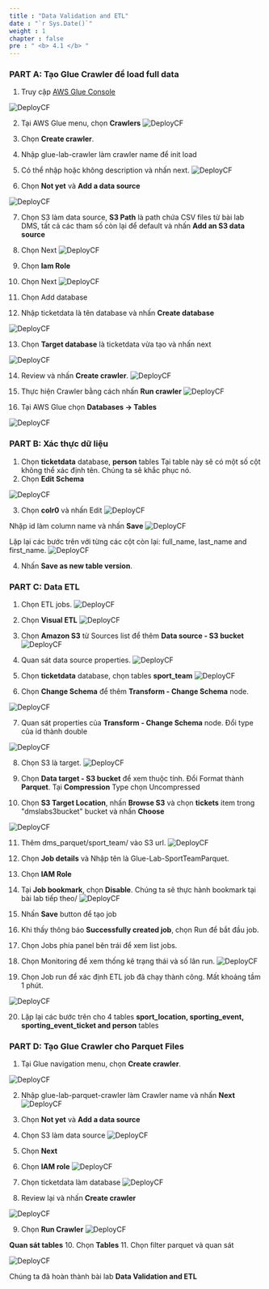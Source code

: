 ```yaml
---
title : "Data Validation and ETL"
date : "`r Sys.Date()`"
weight : 1
chapter : false
pre : " <b> 4.1 </b> "
---
```


### PART A: Tạo Glue Crawler để load full data
1. Truy cập [ AWS Glue Console ](https://console.aws.amazon.com/glue/home)

![DeployCF](/images/4.s3/1.png) 

2. Tại  AWS Glue menu, chọn **Crawlers**
![DeployCF](/images/4.s3/2.png) 

3. Chọn **Create crawler**.

4. Nhập glue-lab-crawler làm crawler name để init load
5. Có thể nhập hoặc không description và nhấn next.
![DeployCF](/images/4.s3/3.png) 

6. Chọn **Not yet** và **Add a data source**

![DeployCF](/images/4.s3/4.png) 

7. Chọn S3 làm data source, **S3 Path** là path chứa CSV files từ bài lab DMS, tất cả các tham số còn lại để default và nhấn **Add an S3 data source**
8. Chọn Next
![DeployCF](/images/4.s3/5.png) 
9. Chọn **Iam Role**


10. Chọn Next
![DeployCF](/images/4.s3/6.png) 

11. Chọn Add database

12. Nhập ticketdata là tên database và nhấn **Create database**

![DeployCF](/images/4.s3/7.png) 

13. Chọn **Target database** là ticketdata vừa tạo và nhấn next

![DeployCF](/images/4.s3/9.png) 

14. Review và nhấn **Create crawler**.
![DeployCF](/images/4.s3/10png) 

15. Thực hiện Crawler bằng cách nhấn **Run crawler** 
![DeployCF](/images/4.s3/11.png) 

16. Tại AWS Glue chọn **Databases -> Tables**

![DeployCF](/images/4.s3/13.png) 

### PART B: Xác thực dữ liệu

1. Chọn **ticketdata** database, **person** tables
Tại table này sẽ có một số cột không thể xác định tên. Chúng ta sẽ khắc phục nó.
2. Chọn **Edit Schema**

![DeployCF](/images/4.s3/14.png) 

3. Chọn **colr0** và nhấn Edit
![DeployCF](/images/4.s3/15.png) 

Nhập id làm column name và nhấn **Save**
![DeployCF](/images/4.s3/16.png) 

Lặp lại các bước trên với từng các cột còn lại: full_name, last_name and first_name.
![DeployCF](/images/4.s3/17.png) 

4. Nhấn **Save as new table version**.

### PART C: Data ETL
1. Chọn ETL jobs.
![DeployCF](/images/4.s3/18.png) 

2. Chọn **Visual ETL**
![DeployCF](/images/4.s3/19.png) 

3. Chọn **Amazon S3** từ Sources list để  thêm **Data source - S3 bucket**
![DeployCF](/images/4.s3/20.png) 

4. Quan sát data source properties.
![DeployCF](/images/4.s3/21.png) 

5. Chọn **ticketdata** database, chọn tables **sport_team**
![DeployCF](/images/4.s3/22.png) 

6. Chọn **Change Schema** để thêm **Transform - Change Schema** node.

![DeployCF](/images/4.s3/23.png) 

7. Quan sát properties của **Transform - Change Schema**  node. Đổi type của id thành double

![DeployCF](/images/4.s3/24.png) 

8. Chọn S3 là target.
![DeployCF](/images/4.s3/25.png) 
9. Chọn **Data target - S3 bucket** để xem thuộc tính. Đổi Format thành **Parquet**. Tại **Compression** Type chọn Uncompressed

10. Chọn **S3 Target Location**, nhấn **Browse S3** và chọn **tickets** item trong "dmslabs3bucket" bucket và nhấn **Choose**

![DeployCF](/images/4.s3/26.png) 

11. Thêm dms_parquet/sport_team/ vào S3 url. 
![DeployCF](/images/4.s3/27.png) 

12. Chọn **Job details** và Nhập tên là Glue-Lab-SportTeamParquet.
13. Chọn **IAM Role**
14. Tại **Job bookmark**, chọn **Disable**. Chúng ta sẽ thực hành bookmark tại bài lab tiếp theo/
![DeployCF](/images/4.s3/28.png) 
15. Nhấn **Save** button để tạo job
16. Khi thấy thông báo **Successfully created job**, chọn Run để bắt đầu job.
17. Chọn Jobs phía panel bên trái để xem list jobs.
18. Chọn Monitoring để xem thống kê trạng thái và số lân run.
![DeployCF](/images/4.s3/29.png) 

19. Chọn Job run để xác định ETL job đã chạy thành công. Mất khoảng tầm 1 phút.

![DeployCF](/images/4.s3/30.png) 

20. Lặp lại các bước trên cho 4 tables **sport_location, sporting_event, sporting_event_ticket and person** tables

### PART D: Tạo Glue Crawler cho Parquet Files

1. Tại Glue navigation menu, chọn **Create crawler**.

![DeployCF](/images/4.s3/32.png) 

2. Nhập glue-lab-parquet-crawler làm Crawler name và nhấn **Next**
![DeployCF](/images/4.s3/33.png) 

3. Chọn **Not yet** và **Add a data source**

4. Chọn S3 làm data source
![DeployCF](/images/4.s3/35.png) 

5. Chọn **Next**

6. Chọn **IAM role**
![DeployCF](/images/4.s3/36.png) 

7. Chọn ticketdata làm  database
![DeployCF](/images/4.s3/37.png) 

8. Review lại và nhấn **Create crawler**

![DeployCF](/images/4.s3/38.png) 

9. Chọn **Run Crawler**
![DeployCF](/images/4.s3/39.png) 

**Quan sát tables**
10. Chọn **Tables**
11. Chọn filter parquet và quan sát

![DeployCF](/images/4.s3/40.png) 

Chúng ta đã hoàn thành bài lab **Data Validation and ETL**